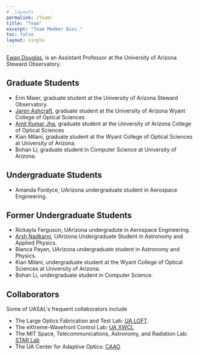 ```yaml
---
# _layouts
permalink: /Team/
title: "Team"
excerpt: "Team Member Bios."
toc: false
layout: single
---
```


[Ewan Douglas](https://www.as.arizona.edu/people/faculty/ewan-douglas), is an Assistant Professor at the University of Arizona Steward Observatory.

## Graduate Students
- Erin Maier, graduate student at the University of Arizona Steward Observatory.
- [Jaren Ashcraft](https://www.linkedin.com/in/jashcraf/), graduate student at the University of Arizona Wyant College of Optical Sciences
- [Amit Kumar Jha](https://www.linkedin.com/in/amit-kumar-jha-79b8a6110/), graduate student at the University of Arizona College of Optical Sciences
- Kian Milani, graduate student at the Wyant College of Optical Sciences at University of Arizona.
- Bohan Li, graduate student in Computer Science at University of Arizona.

## Undergraduate Students
- Amanda Fordyce, UArizona undergraduate student in Aerospace Engineering.


## Former Undergraduate Students
- Rickayla Ferguson, UArizona undergradute in Aerospace Engineering.
- [Arsh Nadkarni](https://astroarshn2000.github.io/), UArizona Undergraduate Student in Astronomy and Applied Physics.
- Bianca Payan, UArizona undergraduate student in Astronomy and Physics.
- Kian Milani, undergraduate student at the Wyant College of Optical Sciences at University of Arizona.
- Bohan Li, undergraduate student in Computer Science.


## Collaborators 

Some of UASAL's frequent collaborators include 

- The Large Optics Fabrication and Test Lab: [UA LOFT](http://www.loft.optics.arizona.edu/).
- The eXtreme-Wavefront Control Lab: [UA XWCL](https://xwcl.science)
- The MIT Space, Telecommunications, Astronomy, and Radiation Lab: [STAR Lab](http://starlab.mit.edu/)
- The UA Center for Adaptive Optics: [CAAO](https://www.as.arizona.edu/CAAO)
